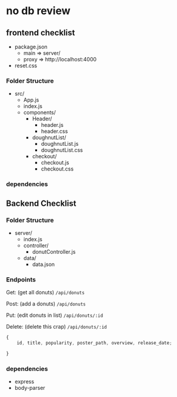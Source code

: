 # no db review 

## frontend checklist

- package.json
    - main => server/
    - proxy => http://localhost:4000
- reset.css

### Folder Structure

- src/
    - App.js
    - index.js
    - components/
        - Header/
            - header.js
            - header.css
        - doughnutList/
            - doughnutList.js
            - doughnutList.css
        - checkout/
            - checkout.js
            - checkout.css

### dependencies
<!-- - `axios` -->

## Backend Checklist

### Folder Structure

- server/
    - index.js
    - controller/
        - donutController.js
    - data/
        - data.json

### Endpoints

Get: (get all donuts) `/api/donuts`

Post: (add a donuts) `/api/donuts`

Put: (edit donuts in list) `/api/donuts/:id`

Delete: (delete this crap) `/api/donuts/:id`

```js
{ 
    id, title, popularity, poster_path, overview, release_date;

}
```

### dependencies

- express
- body-parser


<!-- https://github.com/tjlytle/donuts/blob/master/api-spec.yaml -->